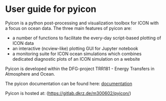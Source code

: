 # User guide for pyicon

Pyicon is a python post-processing and visualization toolbox for ICON with a focus on ocean data. The three main features of pyicon are:

* a number of functions to facilitate the every-day script-based plotting of ICON data
* an interactive (ncview-like) plotting GUI for Jupyter notebook
* a monitoring suite for ICON ocean simulations which combines dedicated diagnostic plots of an ICON simulation on a website

Pyicon is developed within the DFG-project TRR181 - Energy Transfers in Atmosphere and Ocean.

The pyicon documentation can be found here: [documentation](https://m300602.gitlab-pages.dkrz.de/pyicon/)

Pyicon is hosted at: (https://gitlab.dkrz.de/m300602/pyicon/)

